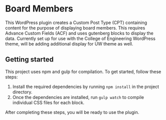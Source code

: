 # Board Members
This WordPress plugin creates a Custom Post Type (CPT) containing content for the purpose of displaying board members.   This requires Advance Custom Fields (ACF) and uses gutenberg blocks to display the data.   Currently set up for use with the College of Engineering WordPress theme, will be adding additional display for UW theme as well. 


## Getting started
This project uses npm and gulp for compilation. To get started, follow these steps:

1. Install the required dependencies by running `npm install` in the project directory.
2. Once the dependencies are installed, run `gulp watch` to compile individual CSS files for each block.

After completing these steps, you will be ready to use the plugin.
